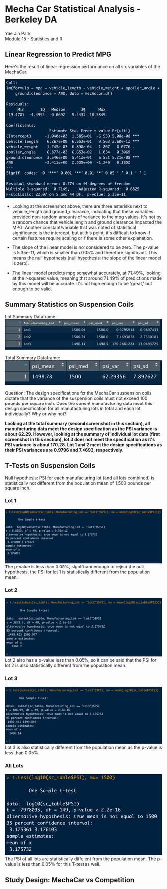 # Mecha Car Statistical Analysis - Berkeley DA
Yae Jin Park\
Module 15 - Statistics and R

## Linear Regression to Predict MPG

Here's the result of linear regression performance on all six variables of the MechaCar.

![LM](https://github.com/yaejinpark/mechaCar_statistical_analysis/blob/main/resources/d1.png)

* Looking at the screenshot above, there are three asterisks next to vehicle_length and ground_clearance, indicating that these variables provided non-random amounts of variance to the mpg values. It's not by a random chance that vehicle length and ground clearance impacted the MPG. Another constant/variable that was noted of statistical significance is the intercept, but at this point, it's difficult to know if certain features require scaling or if there is some other explanation.

* The slope of the linear model is not considered to be zero. The p-value is 5.35e-11, which is smaller than 0.05% and therefore significant. This means the null hypothesis (null hypothesis: the slope of the linear model is zero).

* The linear model predicts mpg somewhat accurately, at 71.49%, looking at the r-squared value, meaning that around 71.49% of predictions made by this model will be accurate. It's not high enough to be 'great,' but enough to be valid.

## Summary Statistics on Suspension Coils

Lot Summary Dataframe:
![Lot Summary](https://github.com/yaejinpark/mechaCar_statistical_analysis/blob/main/resources/d2-lot_summary.png)

Total Summary Dataframe:
![Total Summary](https://github.com/yaejinpark/mechaCar_statistical_analysis/blob/main/resources/d2-total_summary.png)

Question: The design specifications for the MechaCar suspension coils dictate that the variance of the suspension coils must not exceed 100 pounds per square inch. Does the current manufacturing data meet this design specification for all manufacturing lots in total and each lot individually? Why or why not?

**Looking at the total summary (second screenshot in this section), all manufacturing data meet the design specification as the PSI variance is about 62.29. However, looking at the summary of individual lot data (first screenshot in this section), lot 3 does not meet the specification as it's PSI variance is about 170.28. Lot 1 and 2 meet the design specifications as their PSI variances are 0.9796 and 7.4693, respectively.**

## T-Tests on Suspension Coils
Null hypothesis: PSI for each manufacturing lot (and all lots combined) is statistically not different from the population mean of 1,500 pounds per square inch.

### Lot 1
![Lot 1](https://github.com/yaejinpark/mechaCar_statistical_analysis/blob/main/resources/d3-ttest_lot1.png)
The p-value is less than 0.05%, significant enough to reject the null hypothesis, the PSI for lot 1 is statistically different from the population mean.

### Lot 2
![Lot 2](https://github.com/yaejinpark/mechaCar_statistical_analysis/blob/main/resources/d3-ttest_lot2.png)
Lot 2 also has a p-value less than 0.05%, so it can be said that the PSI for lot 2 is also statistically different from the population mean.

### Lot 3
![Lot 3](https://github.com/yaejinpark/mechaCar_statistical_analysis/blob/main/resources/d3-ttest_lot3.png)
Lot 3 is also statistically different from the population mean as the p-value is less than 0.05%.

### All Lots
![All Lots](https://github.com/yaejinpark/mechaCar_statistical_analysis/blob/main/resources/d3-ttest.png)
The PSI of all lots are statistically different from the population mean. The p-value is less than 0.05% for this T-test as well.

## Study Design: MechaCar vs Competition